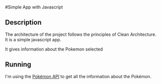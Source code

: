 
#Simple App with Javascript

## Description

The architecture of the project follows the principles of Clean Architecture. It is a simple javascript app. 

It gives information about the Pokemon selected

## Running
I'm using the [Pokémon API](https://pokeapi.co/api/v2/pokemon) to get all the information about the Pokémon.
